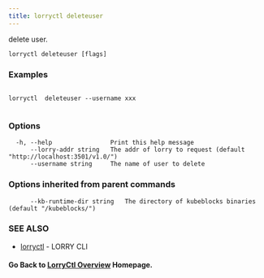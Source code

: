 ```yaml
---
title: lorryctl deleteuser
---
```


delete user.

```
lorryctl deleteuser [flags]
```

### Examples

```

lorryctl  deleteuser --username xxx 
  
```

### Options

```
  -h, --help                Print this help message
      --lorry-addr string   The addr of lorry to request (default "http://localhost:3501/v1.0/")
      --username string     The name of user to delete
```

### Options inherited from parent commands

```
      --kb-runtime-dir string   The directory of kubeblocks binaries (default "/kubeblocks/")
```

### SEE ALSO

* [lorryctl](lorryctl.md)	 - LORRY CLI

#### Go Back to [LorryCtl Overview](cli.md) Homepage.

